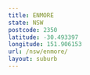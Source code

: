 ```yaml
---
title: ENMORE
state: NSW
postcode: 2350
latitude: -30.493397
longitude: 151.906153
url: /nsw/enmore/
layout: suburb
---
```

